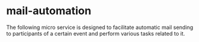# mail-automation
The following micro service is designed to facilitate automatic mail sending to participants of a certain event and perform various tasks related to it.
